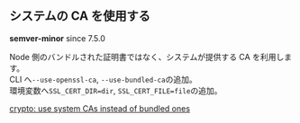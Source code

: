## システムの CA を使用する

**semver-minor** since 7.5.0

Node 側のバンドルされた証明書ではなく、システムが提供する CA を利用します。  
CLI へ`--use-openssl-ca`, `--use-bundled-ca`の追加。  
環境変数へ`SSL_CERT_DIR=dir`, `SSL_CERT_FILE=file`の追加。

[crypto: use system CAs instead of bundled ones](https://github.com/nodejs/node/pull/8334)
